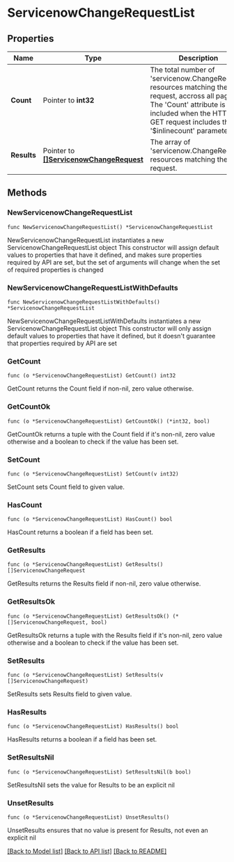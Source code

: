 # ServicenowChangeRequestList

## Properties

Name | Type | Description | Notes
------------ | ------------- | ------------- | -------------
**Count** | Pointer to **int32** | The total number of &#39;servicenow.ChangeRequest&#39; resources matching the request, accross all pages. The &#39;Count&#39; attribute is included when the HTTP GET request includes the &#39;$inlinecount&#39; parameter. | [optional] 
**Results** | Pointer to [**[]ServicenowChangeRequest**](ServicenowChangeRequest.md) | The array of &#39;servicenow.ChangeRequest&#39; resources matching the request. | [optional] 

## Methods

### NewServicenowChangeRequestList

`func NewServicenowChangeRequestList() *ServicenowChangeRequestList`

NewServicenowChangeRequestList instantiates a new ServicenowChangeRequestList object
This constructor will assign default values to properties that have it defined,
and makes sure properties required by API are set, but the set of arguments
will change when the set of required properties is changed

### NewServicenowChangeRequestListWithDefaults

`func NewServicenowChangeRequestListWithDefaults() *ServicenowChangeRequestList`

NewServicenowChangeRequestListWithDefaults instantiates a new ServicenowChangeRequestList object
This constructor will only assign default values to properties that have it defined,
but it doesn't guarantee that properties required by API are set

### GetCount

`func (o *ServicenowChangeRequestList) GetCount() int32`

GetCount returns the Count field if non-nil, zero value otherwise.

### GetCountOk

`func (o *ServicenowChangeRequestList) GetCountOk() (*int32, bool)`

GetCountOk returns a tuple with the Count field if it's non-nil, zero value otherwise
and a boolean to check if the value has been set.

### SetCount

`func (o *ServicenowChangeRequestList) SetCount(v int32)`

SetCount sets Count field to given value.

### HasCount

`func (o *ServicenowChangeRequestList) HasCount() bool`

HasCount returns a boolean if a field has been set.

### GetResults

`func (o *ServicenowChangeRequestList) GetResults() []ServicenowChangeRequest`

GetResults returns the Results field if non-nil, zero value otherwise.

### GetResultsOk

`func (o *ServicenowChangeRequestList) GetResultsOk() (*[]ServicenowChangeRequest, bool)`

GetResultsOk returns a tuple with the Results field if it's non-nil, zero value otherwise
and a boolean to check if the value has been set.

### SetResults

`func (o *ServicenowChangeRequestList) SetResults(v []ServicenowChangeRequest)`

SetResults sets Results field to given value.

### HasResults

`func (o *ServicenowChangeRequestList) HasResults() bool`

HasResults returns a boolean if a field has been set.

### SetResultsNil

`func (o *ServicenowChangeRequestList) SetResultsNil(b bool)`

 SetResultsNil sets the value for Results to be an explicit nil

### UnsetResults
`func (o *ServicenowChangeRequestList) UnsetResults()`

UnsetResults ensures that no value is present for Results, not even an explicit nil

[[Back to Model list]](../README.md#documentation-for-models) [[Back to API list]](../README.md#documentation-for-api-endpoints) [[Back to README]](../README.md)


